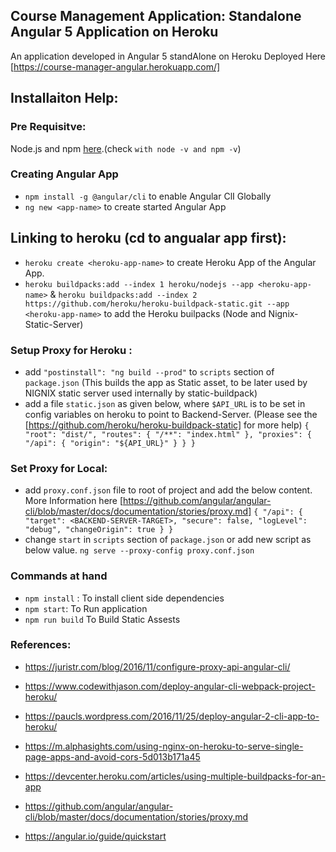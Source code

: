 ## Course Management Application: Standalone Angular 5 Application on Heroku

An application developed in Angular 5 standAlone on Heroku
Deployed Here [https://course-manager-angular.herokuapp.com/]

## Installaiton Help:

### Pre Requisitve:
 Node.js and npm  [here](https://www.npmjs.com/get-npm).(check `with node -v and npm -v`)


### Creating Angular App
- `npm install -g @angular/cli` to enable Angular ClI Globally
- `ng new <app-name>` to create started Angular App

## Linking to heroku (cd to angualar app first):
- `heroku create <heroku-app-name>` to create Heroku App of the Angular App.
- `heroku buildpacks:add --index 1 heroku/nodejs --app <heroku-app-name>` &
  `heroku buildpacks:add --index 2 https://github.com/heroku/heroku-buildpack-static.git --app <heroku-app-name>`
  to add the Heroku builpacks (Node and Nignix-Static-Server)

### Setup Proxy for Heroku :
- add `"postinstall": "ng build --prod"` to `scripts` section of `package.json` (This builds the app as Static asset, to be later used by NIGNIX static server used internally by static-buildpack)
- add a file `static.json` as given below, where `$API_URL` is to be set in config
variables on heroku to point to Backend-Server. (Please see the [https://github.com/heroku/heroku-buildpack-static] for more help)
`{
  "root": "dist/",
  "routes": {
    "/**": "index.html"
  },
  "proxies": {
    "/api": {
      "origin": "${API_URL}"
    }
  }
}`

### Set Proxy for Local:
- add `proxy.conf.json` file to root of project and add the below content. More Information here [https://github.com/angular/angular-cli/blob/master/docs/documentation/stories/proxy.md]
`{
  "/api": {
    "target": <BACKEND-SERVER-TARGET>,
    "secure": false,
    "logLevel": "debug",
    "changeOrigin": true
  }
}`
- change `start` in `scripts` section of `package.json` or add new script as below value.
`ng serve --proxy-config proxy.conf.json`


### Commands at hand
  - `npm install` : To install client side dependencies
  - `npm start`: To Run application
  - `npm run build` To Build Static Assests

### References:
- https://juristr.com/blog/2016/11/configure-proxy-api-angular-cli/

- https://www.codewithjason.com/deploy-angular-cli-webpack-project-heroku/

- https://paucls.wordpress.com/2016/11/25/deploy-angular-2-cli-app-to-heroku/

- https://m.alphasights.com/using-nginx-on-heroku-to-serve-single-page-apps-and-avoid-cors-5d013b171a45

- https://devcenter.heroku.com/articles/using-multiple-buildpacks-for-an-app

- https://github.com/angular/angular-cli/blob/master/docs/documentation/stories/proxy.md

- https://angular.io/guide/quickstart
